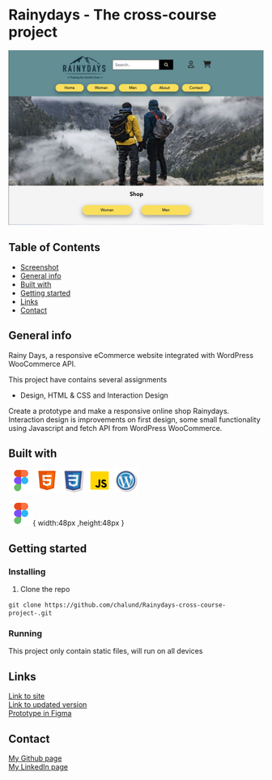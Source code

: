 # Rainydays - The cross-course project
![Screenshot](./images/screenshot-rainydays.jpg)

## Table of Contents
* [Screenshot](#screenshot)
* [General info](#General-info)
* [Built with](#built-with)
* [Getting started](#getting-started)
* [Links](#Links) 
* [Contact](#contact)

## General info
Rainy Days, a responsive eCommerce website integrated with WordPress WooCommerce API.

This project have contains several assignments
* Design, HTML & CSS and Interaction Design

Create a prototype and make a responsive online shop Rainydays. Interaction design is improvements on first design, some small functionality using Javascript and fetch API from WordPress WooCommerce.
 
## Built with
<img src="./images/icons/icons8-figma-48.png" alt="figma icon" height="48" width="48" >
<img src="./images/icons/icons8-html-48.png"  alt="html icon" height="48" width="48" >
<img src="./images/icons/icons8-css-100.png" alt="css icon" height="48" width="48" >
<img src="./images/icons/icons8-javascript-48.png " alt="javascript icon" height="48" width="48" >
<img src="./images/icons/icons8-wordpress-100.png " alt="wordpress icon" height="48" width="48" >

![figma icon](./images/icons/icons8-figma-48.png){ width:48px ,height:48px }

## Getting started
### Installing
1. Clone the repo
```
git clone https://github.com/chalund/Rainydays-cross-course-project-.git
```
### Running
This project only contain static files, will run on all devices

## Links
[Link to site](https://cute-kringle-2228a8.netlify.app/)  
[Link to updated version](https://joyful-lebkuchen-152596.netlify.app/)  
[Prototype in Figma](https://www.figma.com/file/z3JyoUhScZ6TmH3drBav7n/rainydays?node-id=644%3A1015&t=y2AQgSH1W3XgHmRh-1 )

## Contact
[My Github page](https://github.com/chalund)  
[My LinkedIn page](https://www.linkedin.com/in/charlotte-lund-48419b249/)